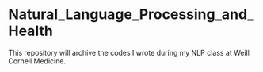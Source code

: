 # Natural_Language_Processing_and_Health
This repository will archive the codes I wrote during my NLP class at Weill Cornell Medicine.
